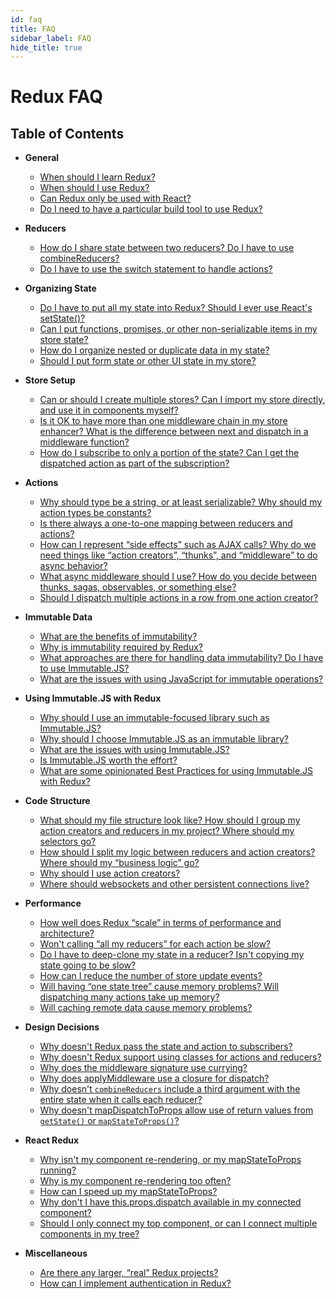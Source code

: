 ```yaml
---
id: faq
title: FAQ
sidebar_label: FAQ
hide_title: true
---
```


# Redux FAQ

## Table of Contents

- **General**
  - [When should I learn Redux?](/docs/faq/General.md#when-should-i-learn-redux)
  - [When should I use Redux?](/docs/faq/General.md#when-should-i-use-redux)
  - [Can Redux only be used with React?](/docs/faq/General.md#can-redux-only-be-used-with-react)
  - [Do I need to have a particular build tool to use Redux?](/docs/faq/General.md#do-i-need-to-have-a-particular-build-tool-to-use-redux)
- **Reducers**
  - [How do I share state between two reducers? Do I have to use combineReducers?](/docs/faq/Reducers.md#how-do-i-share-state-between-two-reducers-do-i-have-to-use-combinereducers)
  - [Do I have to use the switch statement to handle actions?](/docs/faq/Reducers.md#do-i-have-to-use-the-switch-statement-to-handle-actions)
- **Organizing State**
  - [Do I have to put all my state into Redux? Should I ever use React's setState()?](/docs/faq/OrganizingState.md#do-i-have-to-put-all-my-state-into-redux-should-i-ever-use-reacts-setstate)
  - [Can I put functions, promises, or other non-serializable items in my store state?](/docs/faq/OrganizingState.md#can-i-put-functions-promises-or-other-non-serializable-items-in-my-store-state)
  - [How do I organize nested or duplicate data in my state?](/docs/faq/OrganizingState.md#how-do-i-organize-nested-or-duplicate-data-in-my-state)
  - [Should I put form state or other UI state in my store?](/docs/faq/OrganizingState.md#should-i-put-form-state-or-other-ui-state-in-my-store)
- **Store Setup**
  - [Can or should I create multiple stores? Can I import my store directly, and use it in components myself?](/docs/faq/StoreSetup.md#can-or-should-i-create-multiple-stores-can-i-import-my-store-directly-and-use-it-in-components-myself)
  - [Is it OK to have more than one middleware chain in my store enhancer? What is the difference between next and dispatch in a middleware function?](/docs/faq/StoreSetup.md#is-it-ok-to-have-more-than-one-middleware-chain-in-my-store-enhancer-what-is-the-difference-between-next-and-dispatch-in-a-middleware-function)
  - [How do I subscribe to only a portion of the state? Can I get the dispatched action as part of the subscription?](/docs/faq/StoreSetup.md#how-do-i-subscribe-to-only-a-portion-of-the-state-can-i-get-the-dispatched-action-as-part-of-the-subscription)
- **Actions**
  - [Why should type be a string, or at least serializable? Why should my action types be constants?](/docs/faq/Actions.md#why-should-type-be-a-string-or-at-least-serializable-why-should-my-action-types-be-constants)
  - [Is there always a one-to-one mapping between reducers and actions?](/docs/faq/Actions.md#is-there-always-a-one-to-one-mapping-between-reducers-and-actions)
  - [How can I represent “side effects” such as AJAX calls? Why do we need things like “action creators”, “thunks”, and “middleware” to do async behavior?](/docs/faq/Actions.md#how-can-i-represent-side-effects-such-as-ajax-calls-why-do-we-need-things-like-action-creators-thunks-and-middleware-to-do-async-behavior)
  - [What async middleware should I use? How do you decide between thunks, sagas, observables, or something else?](/docs/faq/Actions.md#what-async-middleware-should-i-use-how-do-you-decide-between-thunks-sagas-observables-or-something-else)
  - [Should I dispatch multiple actions in a row from one action creator?](/docs/faq/Actions.md#should-i-dispatch-multiple-actions-in-a-row-from-one-action-creator)
- **Immutable Data**
  - [What are the benefits of immutability?](/docs/faq/ImmutableData.md#what-are-the-benefits-of-immutability)
  - [Why is immutability required by Redux?](/docs/faq/ImmutableData.md#why-is-immutability-required-by-redux)
  - [What approaches are there for handling data immutability? Do I have to use Immutable.JS?](/docs/faq/ImmutableData.md#what-approaches-are-there-for-handling-data-immutability-do-i-have-to-use-immutable-js)
  - [What are the issues with using JavaScript for immutable operations?](/docs/faq/ImmutableData.md#what-are-the-issues-with-using-plain-javascript-for-immutable-operations)
- **Using Immutable.JS with Redux**

  - [Why should I use an immutable-focused library such as Immutable.JS?](/docs/recipes/UsingImmutableJS.md#why-should-i-use-an-immutable-focused-library-such-as-immutable-js)
  - [Why should I choose Immutable.JS as an immutable library?](/docs/recipes/UsingImmutableJS.md#why-should-i-choose-immutable-js-as-an-immutable-library)
  - [What are the issues with using Immutable.JS?](/docs/recipes/UsingImmutableJS.md#what-are-the-issues-with-using-immutable-js)
  - [Is Immutable.JS worth the effort?](/docs/recipes/UsingImmutableJS.md#is-using-immutable-js-worth-the-effort)
  - [What are some opinionated Best Practices for using Immutable.JS with Redux?](/docs/recipes/UsingImmutableJS.md#what-are-some-opinionated-best-practices-for-using-immutable-js-with-redux)

- **Code Structure**
  - [What should my file structure look like? How should I group my action creators and reducers in my project? Where should my selectors go?](/docs/faq/CodeStructure.md#what-should-my-file-structure-look-like-how-should-i-group-my-action-creators-and-reducers-in-my-project-where-should-my-selectors-go)
  - [How should I split my logic between reducers and action creators? Where should my “business logic” go?](/docs/faq/CodeStructure.md#how-should-i-split-my-logic-between-reducers-and-action-creators-where-should-my-business-logic-go)
  - [Why should I use action creators?](/docs/faq/CodeStructure.md#why-should-i-use-action-creators)
  - [Where should websockets and other persistent connections live?](/docs/faq/CodeStructure.md#where-should-websockets-and-other-persistent-connections-live)
- **Performance**
  - [How well does Redux “scale” in terms of performance and architecture?](/docs/faq/Performance.md#how-well-does-redux-scale-in-terms-of-performance-and-architecture)
  - [Won't calling “all my reducers” for each action be slow?](/docs/faq/Performance.md#wont-calling-all-my-reducers-for-each-action-be-slow)
  - [Do I have to deep-clone my state in a reducer? Isn't copying my state going to be slow?](/docs/faq/Performance.md#do-i-have-to-deep-clone-my-state-in-a-reducer-isnt-copying-my-state-going-to-be-slow)
  - [How can I reduce the number of store update events?](/docs/faq/Performance.md#how-can-i-reduce-the-number-of-store-update-events)
  - [Will having “one state tree” cause memory problems? Will dispatching many actions take up memory?](/docs/faq/Performance.md#will-having-one-state-tree-cause-memory-problems-will-dispatching-many-actions-take-up-memory)
  - [Will caching remote data cause memory problems?](/docs/faq/Performance.md#will-caching-remote-data-cause-memory-problems)
- **Design Decisions**
  - [Why doesn't Redux pass the state and action to subscribers?](/docs/faq/DesignDecisions.md#why-doesnt-redux-pass-the-state-and-action-to-subscribers)
  - [Why doesn't Redux support using classes for actions and reducers?](/docs/faq/DesignDecisions.md#why-doesnt-redux-support-using-classes-for-actions-and-reducers)
  - [Why does the middleware signature use currying?](/docs/faq/DesignDecisions.md#why-does-the-middleware-signature-use-currying)
  - [Why does applyMiddleware use a closure for dispatch?](/docs/faq/DesignDecisions.md#why-does-applymiddleware-use-a-closure-for-dispatch)
  - [Why doesn't `combineReducers` include a third argument with the entire state when it calls each reducer?](/docs/faq/DesignDecisions.md#why-doesnt-combinereducers-include-a-third-argument-with-the-entire-state-when-it-calls-each-reducer)
  - [Why doesn't mapDispatchToProps allow use of return values from `getState()` or `mapStateToProps()`?](/docs/faq/DesignDecisions.md#why-doesnt-mapdispatchtoprops-allow-use-of-return-values-from-getstate-or-mapstatetoprops)
- **React Redux**
  - [Why isn't my component re-rendering, or my mapStateToProps running?](/docs/faq/ReactRedux.md#why-isnt-my-component-re-rendering-or-my-mapstatetoprops-running)
  - [Why is my component re-rendering too often?](/docs/faq/ReactRedux.md#why-is-my-component-re-rendering-too-often)
  - [How can I speed up my mapStateToProps?](/docs/faq/ReactRedux.md#how-can-i-speed-up-my-mapstatetoprops)
  - [Why don't I have this.props.dispatch available in my connected component?](/docs/faq/ReactRedux.md#why-dont-i-have-this-props-dispatch-available-in-my-connected-component)
  - [Should I only connect my top component, or can I connect multiple components in my tree?](/docs/faq/ReactRedux.md#should-i-only-connect-my-top-component-or-can-i-connect-multiple-components-in-my-tree)
- **Miscellaneous**
  - [Are there any larger, “real” Redux projects?](/docs/faq/Miscellaneous.md#are-there-any-larger-real-redux-projects)
  - [How can I implement authentication in Redux?](/docs/faq/Miscellaneous.md#how-can-i-implement-authentication-in-redux)
